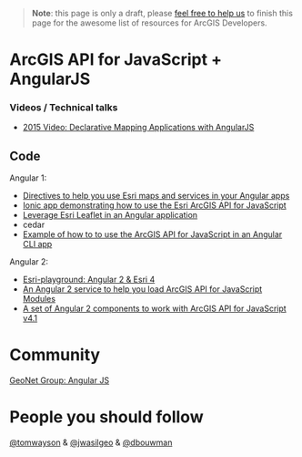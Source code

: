 > **Note**: this page is only a draft, please [feel free to help us](https://github.com/hhkaos/awesome-arcgis#contributions) to finish this page for the awesome list of resources for ArcGIS Developers.

# ArcGIS API for JavaScript + AngularJS

### Videos / Technical talks
* [2015 Video: Declarative Mapping Applications with AngularJS](http://www.esri.com/videos/watch?videoid=4321&channelid=LegacyVideo&isLegacy=true&title=declarative-mapping-applications-with-angularjs)


## Code

Angular 1:
* [Directives to help you use Esri maps and services in your Angular apps](github.com/Esri/angular-esri-map)
* [Ionic app demonstrating how to use the Esri ArcGIS API for JavaScript](https://github.com/jwasilgeo/ionic-esri-map)
* [Leverage Esri Leaflet in an Angular application](https://github.com/Esri/developer-support/tree/gh-pages/web-leaflet/angular)
* cedar
* [Example of how to to use the ArcGIS API for JavaScript in an Angular CLI app](https://github.com/tomwayson/esri-angular-cli-example)

Angular 2:
* [Esri-playground: Angular 2 & Esri 4](https://github.com/jwasilgeo/angular2-esri-playground)
* [An Angular 2 service to help you load ArcGIS API for JavaScript Modules](https://github.com/tomwayson/angular2-esri-loader)
* [A set of Angular 2 components to work with ArcGIS API for JavaScript v4.1](https://github.com/kgs916/angular2-esri4-components)

# Community
[GeoNet Group: Angular JS](https://geonet.esri.com/groups/angularjs)

# People you should follow
[@tomwayson](https://github.com/tomwayson) & [@jwasilgeo](https://github.com/jwasilgeo) & [@dbouwman](https://github.com/dbouwman)
